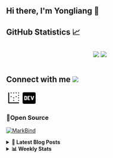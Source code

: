 ## Hi there, I'm Yongliang 👋 

## GitHub Statistics :chart_with_upwards_trend:
<div align="center">
<div style="display: flex; align-items: center; justify-content: center;">

[![](https://github-readme-stats.vercel.app/api?username=tlylt&show_icons=true&theme=tokyonight&hide_border=true&locale=en)](https://github.com/tlylt)
[![](https://github-readme-streak-stats.herokuapp.com/?user=tlylt&theme=tokyonight&hide_border=true)](https://github.com/tlylt)
</div>
</div>

## Connect with me <img src="https://media.giphy.com/media/iY8CRBdQXODJSCERIr/giphy.gif" width="30px">

<a href="https://www.yongliangliu.com/" target="blank"><img align="center" src="static/site-icon.png" alt="yongliangliu.com" height="40" width="40" /></a>
<a href="https://dev.to/tlylt" target="blank"><img align="center" src="static/dev-badge.svg" alt="dev.to/tlylt" height="35" width="35" /></a>

### 🔭Open Source

[![MarkBind](https://github-readme-stats.vercel.app/api/pin/?username=markbind&repo=markbind)](https://github.com/MarkBind/markbind)


<details>
<summary> <b>📕 Latest Blog Posts</b> </summary>

<!-- BLOG-POST-LIST:START -->
- [Intermediate GitHub CI Workflow Walk Through](https://www.yongliangliu.com/blog/intermediate-github-ci-workflow-walk-through/)
- [RooFind](https://www.yongliangliu.com/blog/roofind/)
- [Prove that the problem of determining whether a graph is connected is evasive](https://www.yongliangliu.com/blog/prove-graph-check-connected-evasive/)
- [Prove that every sorting algorithm must make at least lg&lpar;n!&rpar; comparisons](https://www.yongliangliu.com/blog/prove-sorting-at-least-lgn/)
- [Automatically add all existing GitHub repo contributors with all-contributors-cli](https://www.yongliangliu.com/blog/all-contributors-cli-recognize-existing/)
<!-- BLOG-POST-LIST:END -->

</details>

<details>
<summary> <b>📊 Weekly Stats</b> </summary>

<!--START_SECTION:waka-->
**🐱 My GitHub Data** 

> 🏆 1,934 Contributions in the Year 2022
 > 
> 📦 251.5 kB Used in GitHub's Storage 
 > 
> 🚫 Not Opted to Hire
 > 
> 📜 103 Public Repositories 
 > 
> 🔑 13 Private Repositories  
 > 
**I'm an Early 🐤** 

```text
🌞 Morning    420 commits    ███████░░░░░░░░░░░░░░░░░░   28.26% 
🌆 Daytime    406 commits    ██████░░░░░░░░░░░░░░░░░░░   27.32% 
🌃 Evening    551 commits    █████████░░░░░░░░░░░░░░░░   37.08% 
🌙 Night      109 commits    █░░░░░░░░░░░░░░░░░░░░░░░░   7.34%

```
📅 **I'm Most Productive on Thursday** 

```text
Monday       196 commits    ███░░░░░░░░░░░░░░░░░░░░░░   13.19% 
Tuesday      177 commits    ███░░░░░░░░░░░░░░░░░░░░░░   11.91% 
Wednesday    229 commits    ███░░░░░░░░░░░░░░░░░░░░░░   15.41% 
Thursday     231 commits    ████░░░░░░░░░░░░░░░░░░░░░   15.55% 
Friday       228 commits    ███░░░░░░░░░░░░░░░░░░░░░░   15.34% 
Saturday     209 commits    ███░░░░░░░░░░░░░░░░░░░░░░   14.06% 
Sunday       216 commits    ███░░░░░░░░░░░░░░░░░░░░░░   14.54%

```


📊 **This Week I Spent My Time On** 

```text
⌚︎ Time Zone: Asia/Singapore

💬 Programming Languages: 
Markdown                 6 hrs 58 mins       ████████████░░░░░░░░░░░░░   49.84% 
JavaScript               2 hrs 44 mins       █████░░░░░░░░░░░░░░░░░░░░   19.55% 
YAML                     2 hrs 32 mins       ████░░░░░░░░░░░░░░░░░░░░░   18.16% 
JSON                     1 hr 28 mins        ██░░░░░░░░░░░░░░░░░░░░░░░   10.57% 
CSS                      7 mins              ░░░░░░░░░░░░░░░░░░░░░░░░░   0.93%

```


 Last Updated on 08/04/2022 00:36:13 UTC
<!--END_SECTION:waka-->

</details>
